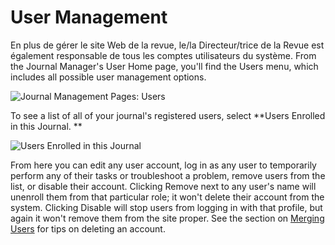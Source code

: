 # User Management

En plus de gérer le site Web de la revue, le/la Directeur/trice de la Revue est également responsable de tous les comptes utilisateurs du système. From the Journal Manager's User Home page, you'll find the Users menu, which includes all possible user management options.


![Journal Management Pages: Users](images/chapter5/jm_users_1.png)



To see a list of all of your journal's registered users, select **Users Enrolled in this Journal. **

![Users Enrolled in this Journal](images/chapter5/jm_users_2.png)



From here you can edit any user account, log in as any user to temporarily perform any of their tasks or troubleshoot a problem, remove users from the list, or disable their account. Clicking Remove next to any user's name will unenroll them from that particular role; it won't delete their account from the system. Clicking Disable will stop users from logging in with that profile, but again it won't remove them from the site proper. See the section on [Merging Users](https://docs.pkp.sfu.ca/learning-ojs-2/en/merge_users) for tips on deleting an account.

